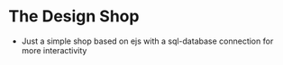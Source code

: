 # The Design Shop 

- Just a simple shop based on ejs with a sql-database connection for more interactivity
